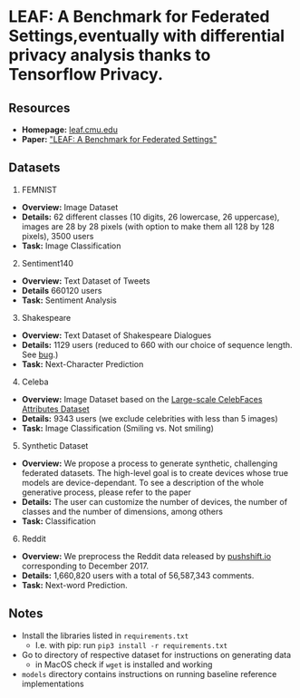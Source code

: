 # LEAF: A Benchmark for Federated Settings,eventually with differential privacy analysis thanks to Tensorflow Privacy.

## Resources

  * **Homepage:** [leaf.cmu.edu](https://leaf.cmu.edu)
  * **Paper:** ["LEAF: A Benchmark for Federated Settings"](https://arxiv.org/abs/1812.01097)

## Datasets

1. FEMNIST

  * **Overview:** Image Dataset
  * **Details:** 62 different classes (10 digits, 26 lowercase, 26 uppercase), images are 28 by 28 pixels (with option to make them all 128 by 128 pixels), 3500 users
  * **Task:** Image Classification

2. Sentiment140

  * **Overview:** Text Dataset of Tweets
  * **Details** 660120 users
  * **Task:** Sentiment Analysis

3. Shakespeare

  * **Overview:** Text Dataset of Shakespeare Dialogues
  * **Details:** 1129 users (reduced to 660 with our choice of sequence length. See [bug](https://github.com/TalwalkarLab/leaf/issues/19).)
  * **Task:** Next-Character Prediction

4. Celeba

  * **Overview:** Image Dataset based on the [Large-scale CelebFaces Attributes Dataset](http://mmlab.ie.cuhk.edu.hk/projects/CelebA.html)
  * **Details:** 9343 users (we exclude celebrities with less than 5 images)
  * **Task:** Image Classification (Smiling vs. Not smiling)

5. Synthetic Dataset

  * **Overview:** We propose a process to generate synthetic, challenging federated datasets. The high-level goal is to create devices whose true models are device-dependant. To see a description of the whole generative process, please refer to the paper
  * **Details:** The user can customize the number of devices, the number of classes and the number of dimensions, among others
  * **Task:** Classification

6. Reddit

  * **Overview:** We preprocess the Reddit data released by [pushshift.io](https://files.pushshift.io/reddit/) corresponding to December 2017.
  * **Details:** 1,660,820 users with a total of 56,587,343 comments. 
  * **Task:** Next-word Prediction.

## Notes

- Install the libraries listed in ```requirements.txt```
    - I.e. with pip: run ```pip3 install -r requirements.txt```
- Go to directory of respective dataset for instructions on generating data
    - in MacOS check if ```wget``` is installed and working
- ```models``` directory contains instructions on running baseline reference implementations
